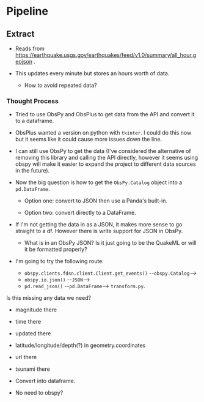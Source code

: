 # Pipeline

## Extract

- Reads from https://earthquake.usgs.gov/earthquakes/feed/v1.0/summary/all_hour.geojson .

- This updates every minute but stores an hours worth of data.

    - How to avoid repeated data?


### Thought Process

- Tried to use ObsPy and ObsPlus to get data from the API and convert it to a dataframe.

- ObsPlus wanted a version on python with `tkinter`. I could do this now but it seems like it could cause more issues down the line.

- I can still use ObsPy to get the data (I've considered the alternative of removing this library and calling the API directly, however it seems using obspy will make it easier to expand the project to different data sources in the future).

- Now the big question is how to get the `ObsPy.Catalog` object into a `pd.DataFrame`.

    - Option one: convert to JSON then use a Panda's built-in.

    - Option two: convert directly to a DataFrame.

- If I'm not getting the data in as a JSON, it makes more sense to go straight to a df. However there is write support for JSON in ObsPy.

    - What is in an ObsPy JSON? Is it just going to be the QuakeML or will it be formatted properly?

- I'm going to try the following route:  
    - `obspy.clients.fdsn.client.Client.get_events()` --`obspy.Catalog`-->
    - `obspy.io.json()` --`JSON`-->
    - `pd.read_json()` --`pd.DataFrame`--> `transform.py`.




Is this missing any data we need?

- magnitude there
- time there
- updated there
- latitude/longitude/depth(?) in geometry.coordinates
- url there
- tsunami there

- Convert into dataframe.
- No need to obspy?
